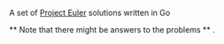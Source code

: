 A set of [Project Euler](https://projecteuler.net) solutions written in Go

** Note that there might be answers to the problems **
.
